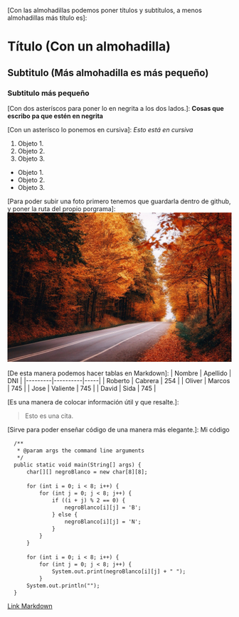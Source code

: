 [Con las almohadillas podemos poner títulos y subtítulos, a menos almohadillas más título es]:
# Título (Con un almohadilla)
## Subtitulo (Más almohadilla es más pequeño)
### Subtitulo más pequeño

[Con dos asteríscos para poner lo en negrita a los dos lados.]:
**Cosas que escribo pa que estén en negrita**

[Con un asterísco lo ponemos en cursiva]:
*Esto está en cursiva*

[Creamos listas ordenadas, con números romanos, por orden alfabético, etc.]:
Lista: (Ordenado)
1. Objeto 1.
2. Objeto 2.
3. Objeto 3.

[Creamos una lista si que importe el orden y pudes usar +, -, etc.]:
Lista: (Viñetas)
- Objeto 1.
- Objeto 2.
- Objeto 3.

[Para poder subir una foto primero tenemos que guardarla dentro de github, y poner la ruta del propio porgrama]:
![Imagen al azar](forest-8371211_1280.jpg)

[De esta manera podemos hacer tablas en Markdown]:
| Nombre  | Apellido | DNI |
|---------|----------|-----|
| Roberto | Cabrera  | 254 |
| Oliver  | Marcos   | 745 |
| Jose    | Valiente | 745 |
| David   | Sida     | 745 |

[Es una manera de colocar información útil y que resalte.]:
>Esto es una cita.

[Sirve para poder enseñar código de una manera más elegante.]:
Mi código

      /**
       * @param args the command line arguments
       */
      public static void main(String[] args) {
          char[][] negroBlanco = new char[8][8];

          for (int i = 0; i < 8; i++) {
              for (int j = 0; j < 8; j++) {
                  if ((i + j) % 2 == 0) {
                      negroBlanco[i][j] = 'B';
                  } else {
                      negroBlanco[i][j] = 'N';
                  }
              }
          }

          for (int i = 0; i < 8; i++) {
              for (int j = 0; j < 8; j++) {
                  System.out.print(negroBlanco[i][j] + " ");
              }
          System.out.println("");
      }
[Link Markdown](https://www.markdownguide.org/basic-syntax/)
      
